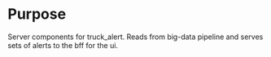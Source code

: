 # Purpose

Server components for truck_alert. Reads from big-data pipeline and serves sets of alerts to the bff for the ui.

